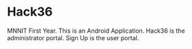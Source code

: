 # Hack36
MNNIT First Year.
This is an Android Application.
Hack36 is the administrator portal.
Sign Up is the user portal.

